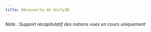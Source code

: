```yaml
---
title: Découverte de Unity3D
---
```


*Note : Support récapitulatif des notions vues en cours uniquement*
